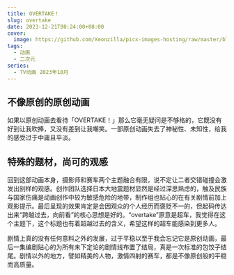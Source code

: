 ```yaml
---
title: OVERTAKE！
slug: overtake
date: 2023-12-21T00:24:00+08:00
cover:
  image: https://github.com/Xeonzilla/picx-images-hosting/raw/master/blog/OVERTAKE！/67xadwd0ox.avif
tags: 
  - 动画
  - 二次元
series: 
  - TV动画 2023年10月
---
```

## 不像原创的原创动画
如果以原创动画去看待「OVERTAKE！」那么它毫无疑问是不够格的，它既没有好到让我吹捧，又没有差到让我嘲笑。一部原创动画失去了神秘性、未知性，给我的感受过于中庸且平淡。

## 特殊的题材，尚可的观感
回到这部动画本身，摄影师和赛车两个主题融合有限，说不定让二者交错碰撞会激发出别样的观感。创作团队选择日本大地震题材显然是经过深思熟虑的，触及民族与国家伤痛是动画创作中较为敏感危险的地带，制作组也贴心的在有关剧情前加上观影提示。最后呈现的效果肯定是会因观众的个人经历而褒贬不一的，但起码传达出来“跨越过去，向前看”的核心思想是好的。“overtake”原意是超车，我觉得在这个主题下，这个标题也有着超越过去的含义，希望这样的超车能感染到更多人。

剧情上真的没有任何意料之外的发展，过于平稳以至于我会忘记它是原创动画，最后一集编剧贴心的为所有未下定论的剧情线布置了结局，真是一次标准的包饺子结尾。剧情以外的地方，譬如精美的人物，激情四射的赛车，都是不像原创般的平稳而高质量。